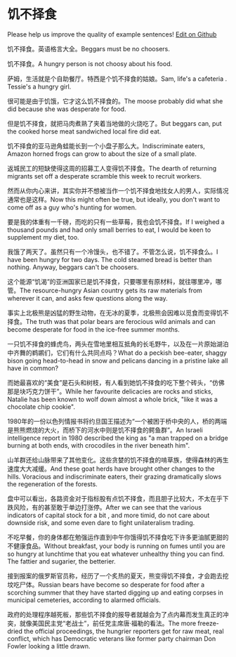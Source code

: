 # 饥不择食

Please help us improve the quality of example sentences! [Edit on Github](https://github.com/jiyushe/jiyu-example-sentence-source/blob/main/chinese/jibuzeshi.md)

<p><span class="chinese">饥不择食。英语格言大全。</span><span class="english">Beggars must be no choosers.</span></p>

<p><span class="chinese">饥不择食。</span><span class="english">A hungry person is not choosy about his food.</span></p>

<p><span class="chinese">萨姆，生活就是个自助餐厅。特西是个饥不择食的姑娘。</span><span class="english">Sam, life's a cafeteria . Tessie's a hungry girl.</span></p>

<p><span class="chinese">很可能是由于饥饿，它才这么饥不择食的。</span><span class="english">The moose probably did what she did because she was desperate for food.</span></p>

<p><span class="chinese">但是饥不择食，就把马肉煮熟了夹着当地做的火烧吃了。</span><span class="english">But beggars can, put the cooked horse meat sandwiched local fire did eat.</span></p>

<p><span class="chinese">饥不择食的亚马逊角蛙能长到一个小盘子那么大。</span><span class="english">Indiscriminate eaters, Amazon horned frogs can grow to about the size of a small plate.</span></p>

<p><span class="chinese">返城民工的短缺使得这周的招募工人变得饥不择食。</span><span class="english">The dearth of returning migrants set off a desperate scramble this week to recruit workers.</span></p>

<p><span class="chinese">然而从你内心来讲，其实你并不想被当作一个饥不择食地找女人的男人，实际情况通常也是这样。</span><span class="english">Now this might often be true, but ideally, you don't want to come off as a guy who's hunting for women.</span></p>

<p><span class="chinese">要是我的体重有一千磅，而吃的只有一些草莓，我也会饥不择食。</span><span class="english">If I weighed a thousand pounds and had only small berries to eat, I would be keen to supplement my diet, too.</span></p>

<p><span class="chinese">我饿了两天了。虽然只有一个冷馒头，也不错了。不管怎么说，饥不择食么。</span><span class="english">I have been hungry for two days. The cold steamed bread is better than nothing. Anyway, beggars can't be choosers.</span></p>

<p><span class="chinese">这个能源“饥渴”的亚洲国家已是饥不择食，只要哪里有原材料，就往哪里冲，哪管。</span><span class="english">The resource-hungry Asian country gets its raw materials from wherever it can, and asks few questions along the way.</span></p>

<p><span class="chinese">事实上北极熊是凶猛的野生动物，在无冰的夏季，北极熊会因难以觅食而变得饥不择食。</span><span class="english">The truth was that polar bears are ferocious wild animals and can become desperate for food in the ice-free summer months.</span></p>

<p><span class="chinese">一只饥不择食的蜂虎鸟，两头在雪地里相互抵角的长毛野牛，以及在一片原始湖泊中齐舞的鹈鹕们，它们有什么共同点吗？</span><span class="english">What do a peckish bee-eater, shaggy bison going head-to-head in snow and pelicans dancing in a pristine lake  all have in common?</span></p>

<p><span class="chinese">而她最喜欢的“美食”是石头和树枝，有人看到她饥不择食的吃下整个砖头，“仿佛那是块巧克力饼干”。</span><span class="english">While her favourite delicacies are rocks and sticks, Natalie has been known to wolf down almost a whole brick, "like it was a chocolate chip cookie".</span></p>

<p><span class="chinese">1980年的一份以色列情报书将约旦国王描述为“一个被困于桥中央的人，桥的两端是熊熊燃烧的大火，而桥下的河水中则是饥不择食的鳄鱼群”。</span><span class="english">An Israeli intelligence report in 1980 described the king as "a man trapped on a bridge burning at both ends, with crocodiles in the river beneath him".</span></p>

<p><span class="chinese">山羊群还给山脉带来了其他变化。这些贪婪的饥不择食的啃草族，使得森林的再生速度大大减缓。</span><span class="english">And these goat herds have brought other changes to the hills. Voracious and indiscriminate eaters, their grazing dramatically slows the regeneration of the forests.</span></p>

<p><span class="chinese">盘中可以看出，各路资金对于指标股有点饥不择食，而且胆子比较大，不太在乎下跌风险，有的甚至敢于单边打涨停。</span><span class="english">After we can see that the various indicators of capital stock for a bit , and more timid, do not care about downside risk, and some even dare to fight unilateralism trading.</span></p>

<p><span class="chinese">不吃早餐，你的身体都在勉强运作直到中午你饿得饥不择食吃下许多更油腻更甜的不健康食品。</span><span class="english">Without breakfast, your body is running on fumes until you are so hungry at lunchtime that you eat whatever unhealthy thing you can find. The fattier and sugarier, the betterier.</span></p>

<p><span class="chinese">接到报案的俄罗斯官员称，经历了一个炙热的夏天，熊变得饥不择食，才会跑去挖坟吃尸体。</span><span class="english">Russian bears have become so desperate for food after a scorching summer that they have started digging up and eating corpses in municipal cemeteries, according to alarmed officials.</span></p>

<p><span class="chinese">政府的处理程序越死板，那些饥不择食的报导者就越会为了点内幕而发生真正的冲突，就像美国民主党“老战士”，前任党主席唐·福勒的看法。</span><span class="english">The more freeze-dried the official proceedings, the hungrier reporters get for raw meat, real conflict, which has Democratic veterans like former party chairman Don Fowler looking a little drawn.</span></p>

